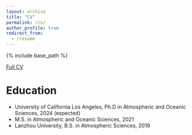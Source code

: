 ```yaml
---
layout: archive
title: "CV"
permalink: /cv/
author_profile: true
redirect_from:
  - /resume
---
```


{% include base_path %}

[Full CV](/files/CV.pdf)

Education
======
* University of California Los Angeles, Ph.D in Atmospheric and Oceanic Sciences, 2024 (expected)
* M.S. in Atmospheric and Oceanic Sciences, 2021
* Lanzhou University, B.S. in Atmospheric Sciences, 2019

  

